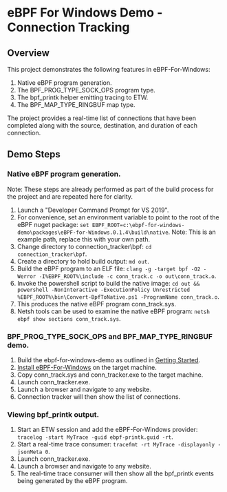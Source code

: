 # eBPF For Windows Demo - Connection Tracking

## Overview
This project demonstrates the following features in eBPF-For-Windows:
1) Native eBPF program generation.
2) The BPF_PROG_TYPE_SOCK_OPS program type.
3) The bpf_printk helper emitting tracing to ETW.
4) The BPF_MAP_TYPE_RINGBUF map type.

The project provides a real-time list of connections that have been completed along with the source, destination, and duration of each connection.

## Demo Steps
### Native eBPF program generation.
Note: These steps are already performed as part of the build process for the project and are repeated here for clarity.

1) Launch a "Developer Command Prompt for VS 2019".
2) For convenience, set an environment variable to point to the root of the eBPF nuget package: ```set EBPF_ROOT=c:\ebpf-for-windows-demo\packages\eBPF-for-Windows.0.1.4\build\native```. Note: This is an example path, replace this with your own path.
3) Change directory to connection_tracker\bpf: ```cd connection_tracker\bpf```.
4) Create a directory to hold build output: ```md out```.
5) Build the eBPF program to an ELF file: ```clang -g -target bpf -O2 -Werror -I%EBPF_ROOT%\include -c conn_track.c -o out\conn_track.o```.
6) Invoke the powershell script to build the native image: ```cd out && powershell -NonInteractive -ExecutionPolicy Unrestricted %EBPF_ROOT%\bin\Convert-BpfToNative.ps1 -ProgramName conn_track.o```.
7) This produces the native eBPF program conn_track.sys.
8) Netsh tools can be used to examine the native eBPF program: ```netsh ebpf show sections conn_track.sys```.

### BPF_PROG_TYPE_SOCK_OPS and BPF_MAP_TYPE_RINGBUF demo.
1) Build the ebpf-for-windows-demo as outlined in [Getting Started](https://github.com/microsoft/ebpf-for-windows-demo/blob/main/docs/GettingStarted.md).
2) [Install eBPF-For-Windows](https://github.com/microsoft/ebpf-for-windows/blob/main/docs/GettingStarted.md#installing-ebpf-for-windows) on the target machine.
3) Copy conn_track.sys and conn_tracker.exe to the target machine.
4) Launch conn_tracker.exe.
5) Launch a browser and navigate to any website.
6) Connection tracker will then show the list of connections.

### Viewing bpf_printk output.
1) Start an ETW session and add the eBPF-For-Windows provider: ```tracelog -start MyTrace -guid ebpf-printk.guid -rt```.
2) Start a real-time trace consumer: ```tracefmt -rt MyTrace -displayonly -jsonMeta 0```.
3) Launch conn_tracker.exe.
4) Launch a browser and navigate to any website.
5) The real-time trace consumer will then show all the bpf_printk events being generated by the eBPF program.



